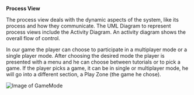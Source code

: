 **Process View**

The process view deals with the dynamic aspects of the system, like its process and how they communicate.
The UML Diagram to represent process views include the Activity Diagram.
An activity diagram shows the overall flow of control.

In our game the player can choose to participate in a multiplayer mode or a single player mode. 
After choosing the desired mode the player is presented with a menu and he can choose between tutorials or to pick a game.
If the player picks a game, it can be in single or multiplayer mode, he will go into a different section, a Play Zone (the game he chose).

![Image of GameMode](http://s32.postimg.org/n7w0uj82t/asw.jpg)
